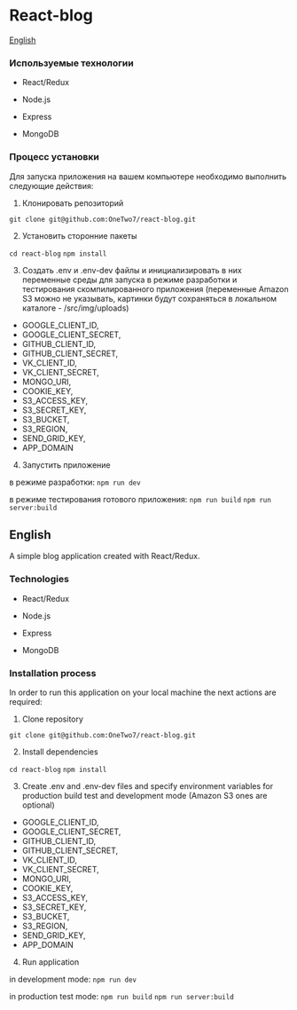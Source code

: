 # React-blog

[English](#english)

### Используемые технологии

* React/Redux

* Node.js

* Express

* MongoDB

### Процесс установки

Для запуска приложения на вашем компьютере необходимо выполнить следующие действия:

1. Клонировать репозиторий

`git clone git@github.com:OneTwo7/react-blog.git`

2. Установить сторонние пакеты

`cd react-blog`
`npm install`

3. Создать .env и .env-dev файлы и инициализировать в них переменные среды для запуска в режиме разработки и тестирования скомпилированного приложения (переменные Amazon S3 можно не указывать, картинки будут сохраняться в  локальном каталоге - /src/img/uploads)

  - GOOGLE_CLIENT_ID,
  - GOOGLE_CLIENT_SECRET,
  - GITHUB_CLIENT_ID,
  - GITHUB_CLIENT_SECRET,
  - VK_CLIENT_ID,
  - VK_CLIENT_SECRET,
  - MONGO_URI,
  - COOKIE_KEY,
  - S3_ACCESS_KEY,
  - S3_SECRET_KEY,
  - S3_BUCKET,
  - S3_REGION,
  - SEND_GRID_KEY,
  - APP_DOMAIN

4. Запустить приложение

в режиме разработки:
`npm run dev`

в режиме тестирования готового приложения:
`npm run build`
`npm run server:build`



## English

A simple blog application created with React/Redux.

### Technologies

* React/Redux

* Node.js

* Express

* MongoDB

### Installation process

In order to run this application on your local machine the next actions are required:

1. Clone repository

`git clone git@github.com:OneTwo7/react-blog.git`

2. Install dependencies

`cd react-blog`
`npm install`

3. Create .env and .env-dev files and specify environment variables for production build test and development mode (Amazon S3 ones are optional)

  - GOOGLE_CLIENT_ID,
  - GOOGLE_CLIENT_SECRET,
  - GITHUB_CLIENT_ID,
  - GITHUB_CLIENT_SECRET,
  - VK_CLIENT_ID,
  - VK_CLIENT_SECRET,
  - MONGO_URI,
  - COOKIE_KEY,
  - S3_ACCESS_KEY,
  - S3_SECRET_KEY,
  - S3_BUCKET,
  - S3_REGION,
  - SEND_GRID_KEY,
  - APP_DOMAIN

4. Run application

in development mode:
`npm run dev`

in production test mode:
`npm run build`
`npm run server:build`
